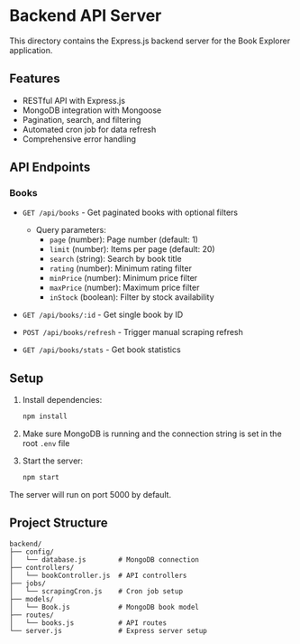 # Backend API Server

This directory contains the Express.js backend server for the Book Explorer application.

## Features

- RESTful API with Express.js
- MongoDB integration with Mongoose
- Pagination, search, and filtering
- Automated cron job for data refresh
- Comprehensive error handling

## API Endpoints

### Books
- `GET /api/books` - Get paginated books with optional filters
  - Query parameters:
    - `page` (number): Page number (default: 1)
    - `limit` (number): Items per page (default: 20)
    - `search` (string): Search by book title
    - `rating` (number): Minimum rating filter
    - `minPrice` (number): Minimum price filter
    - `maxPrice` (number): Maximum price filter
    - `inStock` (boolean): Filter by stock availability

- `GET /api/books/:id` - Get single book by ID
- `POST /api/books/refresh` - Trigger manual scraping refresh
- `GET /api/books/stats` - Get book statistics

## Setup

1. Install dependencies:
   ```bash
   npm install
   ```

2. Make sure MongoDB is running and the connection string is set in the root `.env` file

3. Start the server:
   ```bash
   npm start
   ```

The server will run on port 5000 by default.

## Project Structure

```
backend/
├── config/
│   └── database.js        # MongoDB connection
├── controllers/
│   └── bookController.js  # API controllers
├── jobs/
│   └── scrapingCron.js    # Cron job setup
├── models/
│   └── Book.js            # MongoDB book model
├── routes/
│   └── books.js           # API routes
└── server.js              # Express server setup
```